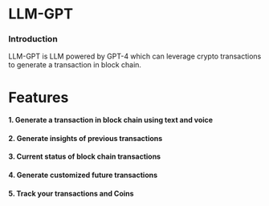 # LLM-GPT

### Introduction
LLM-GPT is LLM powered by GPT-4 which can leverage crypto transactions to generate a transaction in block chain.

# Features
#### 1. Generate a transaction in block chain using text and voice
#### 2. Generate insights of previous transactions
#### 3. Current status of block chain transactions
#### 4. Generate customized future transactions
#### 5. Track your transactions and Coins




































































































































































































